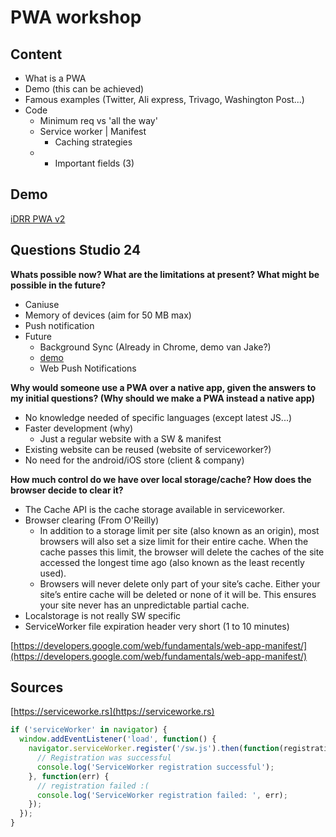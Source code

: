 # PWA workshop

## Content
- What is a PWA
- Demo (this can be achieved)
- Famous examples (Twitter, Ali express, Trivago, Washington Post...)
- Code
  - Minimum req vs 'all the way'
  - Service worker | Manifest
    - Caching strategies
  - 
    - Important fields (3)

## Demo

[iDRR PWA v2](https://pwa.s24.net/)

## Questions Studio 24

**Whats possible now? What are the limitations at present? What might be possible in the future?**
- Caniuse
- Memory of devices (aim for 50 MB max)
- Push notification
- Future
    - Background Sync (Already in Chrome, demo van Jake?)
    - [demo](https://www.youtube.com/watch?v=oiVyIT7ljC0)
    - Web Push Notifications


**Why would someone use a PWA over a native app, given the answers to my initial questions? (Why should we make a PWA instead a native app)**
- No knowledge needed of specific languages (except latest JS...)
- Faster development (why)
  - Just a regular website with a SW & manifest
- Existing website can be reused (website of serviceworker?)
- No need for the android/iOS store (client & company)

**How much control do we have over local storage/cache? How does the browser decide to clear it?**
- The Cache API is the cache storage available in serviceworker.
- Browser clearing (From O'Reilly)
    - In addition to a storage limit per site (also known as an origin), most browsers will also set a size limit for their entire cache. When the cache passes this limit, the browser will delete the caches of the site accessed the longest time ago (also known as the least recently used).
    - Browsers will never delete only part of your site’s cache. Either your site’s entire cache will be deleted or none of it will be. This ensures your site never has an unpredictable partial cache.
- Localstorage is not really SW specific
- ServiceWorker file expiration header very short (1 to 10 minutes)

[https://developers.google.com/web/fundamentals/web-app-manifest/](https://developers.google.com/web/fundamentals/web-app-manifest/)

## Sources

[https://serviceworke.rs](https://serviceworke.rs)

```javascript
if ('serviceWorker' in navigator) {
  window.addEventListener('load', function() {
    navigator.serviceWorker.register('/sw.js').then(function(registration) {
      // Registration was successful
      console.log('ServiceWorker registration successful');
    }, function(err) {
      // registration failed :(
      console.log('ServiceWorker registration failed: ', err);
    });
  });
}
```